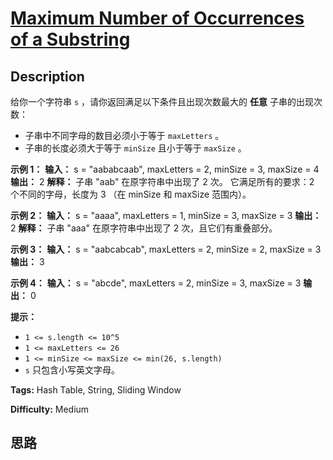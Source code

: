 # [Maximum Number of Occurrences of a Substring][title]

## Description

给你一个字符串 `s` ，请你返回满足以下条件且出现次数最大的  **任意**  子串的出现次数：

  * 子串中不同字母的数目必须小于等于 `maxLetters` 。
  * 子串的长度必须大于等于 `minSize` 且小于等于 `maxSize` 。



**示例 1：**
            **输入：** s = "aababcaab", maxLetters = 2, minSize = 3, maxSize = 4    **输出：** 2    **解释：** 子串 "aab" 在原字符串中出现了 2 次。    它满足所有的要求：2 个不同的字母，长度为 3 （在 minSize 和 maxSize 范围内）。    

**示例 2：**
            **输入：** s = "aaaa", maxLetters = 1, minSize = 3, maxSize = 3    **输出：** 2    **解释：** 子串 "aaa" 在原字符串中出现了 2 次，且它们有重叠部分。    

**示例 3：**
            **输入：** s = "aabcabcab", maxLetters = 2, minSize = 2, maxSize = 3    **输出：** 3    

**示例 4：**
            **输入：** s = "abcde", maxLetters = 2, minSize = 3, maxSize = 3    **输出：** 0    



**提示：**

  * `1 <= s.length <= 10^5`
  * `1 <= maxLetters <= 26`
  * `1 <= minSize <= maxSize <= min(26, s.length)`
  * `s` 只包含小写英文字母。


**Tags:** Hash Table, String, Sliding Window

**Difficulty:** Medium

## 思路

[title]: https://leetcode-cn.com/problems/maximum-number-of-occurrences-of-a-substring
